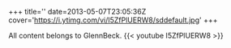 +++
title=''
date=2013-05-07T23:05:36Z
cover='https://i.ytimg.com/vi/I5ZfPlUERW8/sddefault.jpg'
+++

All content belongs to GlennBeck.
{{< youtube I5ZfPlUERW8 >}}
